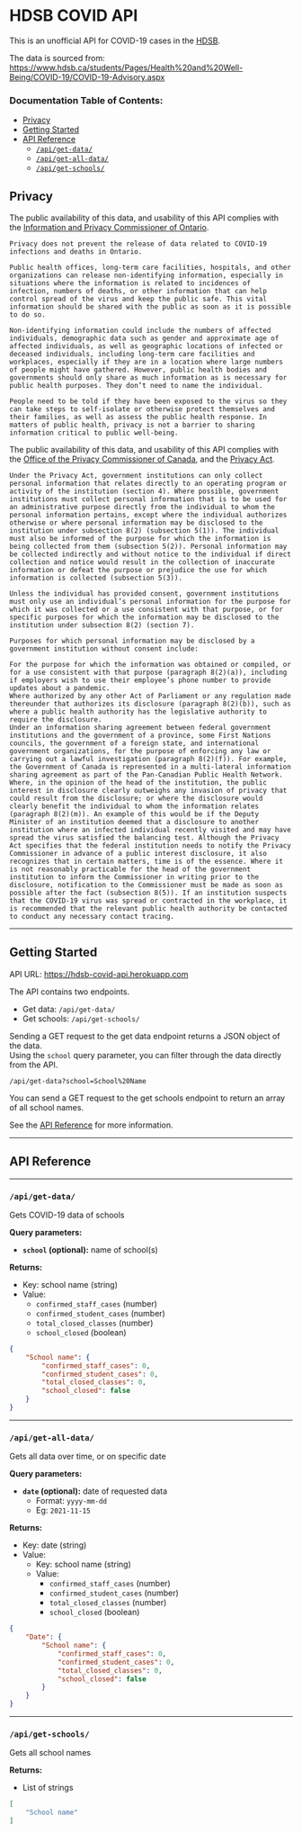 # HDSB COVID API

This is an unofficial API for COVID-19 cases in the [HDSB](https://hdsb.ca).

The data is sourced from: https://www.hdsb.ca/students/Pages/Health%20and%20Well-Being/COVID-19/COVID-19-Advisory.aspx

### Documentation Table of Contents:
- [Privacy](#Privacy)
- [Getting Started](#getting-started)
- [API Reference](#api-reference)
  - [`/api/get-data/`](#apiget-data)
  - [`/api/get-all-data/`](#apiget-all-data)
  - [`/api/get-schools/`](#apiget-schools)



## Privacy

The public availability of this data, and usability of this API complies with the [Information and Privacy Commissioner of Ontario](https://www.ipc.on.ca).
```
Privacy does not prevent the release of data related to COVID-19 infections and deaths in Ontario.

Public health offices, long-term care facilities, hospitals, and other organizations can release non-identifying information, especially in situations where the information is related to incidences of infection, numbers of deaths, or other information that can help control spread of the virus and keep the public safe. This vital information should be shared with the public as soon as it is possible to do so.

Non-identifying information could include the numbers of affected individuals, demographic data such as gender and approximate age of affected individuals, as well as geographic locations of infected or deceased individuals, including long-term care facilities and workplaces, especially if they are in a location where large numbers of people might have gathered. However, public health bodies and governments should only share as much information as is necessary for public health purposes. They don’t need to name the individual.

People need to be told if they have been exposed to the virus so they can take steps to self-isolate or otherwise protect themselves and their families, as well as assess the public health response. In matters of public health, privacy is not a barrier to sharing information critical to public well-being.
```

The public availability of this data, and usability of this API complies with the [Office of the Privacy Commissioner of Canada](https://www.priv.gc.ca), and the [Privacy Act](https://laws-lois.justice.gc.ca/ENG/ACTS/P-21/index.html).

```
Under the Privacy Act, government institutions can only collect personal information that relates directly to an operating program or activity of the institution (section 4). Where possible, government institutions must collect personal information that is to be used for an administrative purpose directly from the individual to whom the personal information pertains, except where the individual authorizes otherwise or where personal information may be disclosed to the institution under subsection 8(2) (subsection 5(1)). The individual must also be informed of the purpose for which the information is being collected from them (subsection 5(2)). Personal information may be collected indirectly and without notice to the individual if direct collection and notice would result in the collection of inaccurate information or defeat the purpose or prejudice the use for which information is collected (subsection 5(3)).

Unless the individual has provided consent, government institutions must only use an individual’s personal information for the purpose for which it was collected or a use consistent with that purpose, or for specific purposes for which the information may be disclosed to the institution under subsection 8(2) (section 7).

Purposes for which personal information may be disclosed by a government institution without consent include:

For the purpose for which the information was obtained or compiled, or for a use consistent with that purpose (paragraph 8(2)(a)), including if employers wish to use their employee’s phone number to provide updates about a pandemic.
Where authorized by any other Act of Parliament or any regulation made thereunder that authorizes its disclosure (paragraph 8(2)(b)), such as where a public health authority has the legislative authority to require the disclosure.
Under an information sharing agreement between federal government institutions and the government of a province, some First Nations councils, the government of a foreign state, and international government organizations, for the purpose of enforcing any law or carrying out a lawful investigation (paragraph 8(2)(f)). For example, the Government of Canada is represented in a multi-lateral information sharing agreement as part of the Pan-Canadian Public Health Network.
Where, in the opinion of the head of the institution, the public interest in disclosure clearly outweighs any invasion of privacy that could result from the disclosure; or where the disclosure would clearly benefit the individual to whom the information relates (paragraph 8(2)(m)). An example of this would be if the Deputy Minister of an institution deemed that a disclosure to another institution where an infected individual recently visited and may have spread the virus satisfied the balancing test. Although the Privacy Act specifies that the federal institution needs to notify the Privacy Commissioner in advance of a public interest disclosure, it also recognizes that in certain matters, time is of the essence. Where it is not reasonably practicable for the head of the government institution to inform the Commissioner in writing prior to the disclosure, notification to the Commissioner must be made as soon as possible after the fact (subsection 8(5)). If an institution suspects that the COVID-19 virus was spread or contracted in the workplace, it is recommended that the relevant public health authority be contacted to conduct any necessary contact tracing.
```

---

## Getting Started

API URL: https://hdsb-covid-api.herokuapp.com

The API contains two endpoints.

- Get data: `/api/get-data/`
- Get schools: `/api/get-schools/`

Sending a GET request to the get data endpoint returns a JSON object of the data.\
Using the `school` query parameter, you can filter through the data directly from the API.
```
/api/get-data?school=School%20Name
```
You can send a GET request to the get schools endpoint to return an array of all school names.

See the [API Reference](#API%20Reference) for more information.

---

## API Reference

---

### `/api/get-data/`

Gets COVID-19 data of schools

**Query parameters:**
- **`school` (optional):** name of school(s)

**Returns:**
- Key: school name (string)
- Value:
  - `confirmed_staff_cases` (number)
  - `confirmed_student_cases` (number)
  - `total_closed_classes` (number)
  - `school_closed` (boolean)

```json
{
    "School name": {
        "confirmed_staff_cases": 0,
        "confirmed_student_cases": 0,
        "total_closed_classes": 0,
        "school_closed": false
    }
}
```

---

### `/api/get-all-data/`

Gets all data over time, or on specific date

**Query parameters:**
- **`date` (optional):** date of requested data
  - Format: `yyyy-mm-dd`
  - Eg: `2021-11-15`

**Returns:**
- Key: date (string)
- Value:
    - Key: school name (string)
    - Value:
        - `confirmed_staff_cases` (number)
        - `confirmed_student_cases` (number)
        - `total_closed_classes` (number)
        - `school_closed` (boolean)

```json
{
    "Date": {
        "School name": {
            "confirmed_staff_cases": 0,
            "confirmed_student_cases": 0,
            "total_closed_classes": 0,
            "school_closed": false
        }
    }
}
```

---

### `/api/get-schools/`

Gets all school names

**Returns:**
- List of strings

```json
[
    "School name"
]
```

